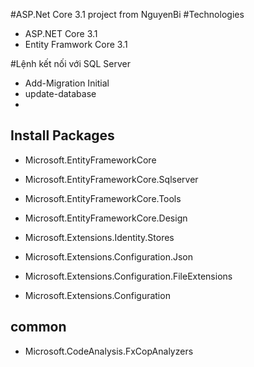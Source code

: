 ﻿#ASP.Net Core 3.1 project from NguyenBi
#Technologies
- ASP.NET Core 3.1
- Entity Framwork Core 3.1

#Lệnh kết nối với SQL Server
- Add-Migration Initial
- update-database
- 
## Install Packages

- Microsoft.EntityFrameworkCore
- Microsoft.EntityFrameworkCore.Sqlserver
- Microsoft.EntityFrameworkCore.Tools
- Microsoft.EntityFrameworkCore.Design

- Microsoft.Extensions.Identity.Stores
- Microsoft.Extensions.Configuration.Json
- Microsoft.Extensions.Configuration.FileExtensions
- Microsoft.Extensions.Configuration

## common
- Microsoft.CodeAnalysis.FxCopAnalyzers